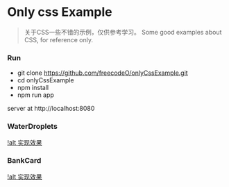 # Only css Example

> 关于CSS一些不错的示例，仅供参考学习。
> Some good examples about CSS, for reference only. 

### Run
- git clone https://github.com/freecodeO/onlyCssExample.git
- cd onlyCssExample
- npm install
- npm run app

server at http://localhost:8080

### WaterDroplets
[!alt 实现效果]('https://github.com/freecodeO/onlyCssExample/blob/master/example/waterdroplets/water.png')

### BankCard
[!alt 实现效果]('https://github.com/freecodeO/onlyCssExample/blob/master/example/waterdroplets/bank.png')